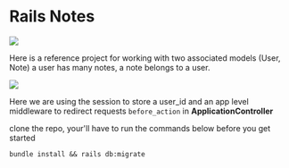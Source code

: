 # Rails Notes

![](https://user-images.githubusercontent.com/4499581/65258516-eb8bd600-dafa-11e9-837e-89292b20828e.jpg)

Here is a reference project for working with two associated models (User, Note) a user has many notes, a note belongs to a user.

![](https://user-images.githubusercontent.com/4499581/65258757-5d641f80-dafb-11e9-9edd-c6bf9db7b1c3.jpg)

Here we are using the session to store a user_id and an app level middleware to redirect requests `before_action` in **ApplicationController**

clone the repo, your'll have to run the commands below before you get started

```
bundle install && rails db:migrate
```

